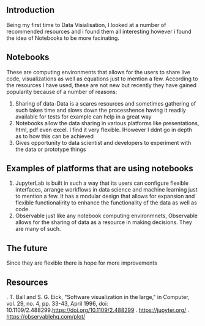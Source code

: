 ## Introduction
Being my first time to Data Visialisation, I looked at a number of recommended resources 
and i found them all interesting however i found the  idea of Notebooks to be more facinating.
## Notebooks 
These are computing environments that allows for the users to share live code, visualizations as well as equations just to mention a few.
According to the resources I have used, these are not new but recently they have gained popularity because of a number of reasons:
1.	Sharing of data-Data is a scares resources and sometimes gathering of such takes time and slows down the processhence having it readily available for tests for example can help in 	a great way
2.	Notebooks allow the data sharing in various platforms like presentations, html, pdf even excel. I find it very flexible. IHowever I ddnt go in depth as to how this can be achieved
3.	Gives opportunity to data scientist and developers to experiment with the data or prototype things
## Examples of platforms that are using notebooks 
1.	JupyterLab is built in such a way that its users can configure flexible interfaces, arrange workflows in data science and machine learning just to mention a few. It has a modular 	design that allows for expansion and flexible functionalirity to enhance the functionality of the data as well as code. 
2.	Observable just like any notebook computing environmnets, Observable allows for the sharing of data as a resource in making decisions. 
They are many of such.
## The future 
Since they are flexible there is hope for more improvements
## Resources
.	T. Ball and S. G. Eick, "Software visualization in the large," in Computer, vol. 29, no. 4, pp. 33-43, April 1996, doi: 10.1109/2.488299.https://doi.org/10.1109/2.488299
.	https://jupyter.org/
.	https://observablehq.com/plot/
